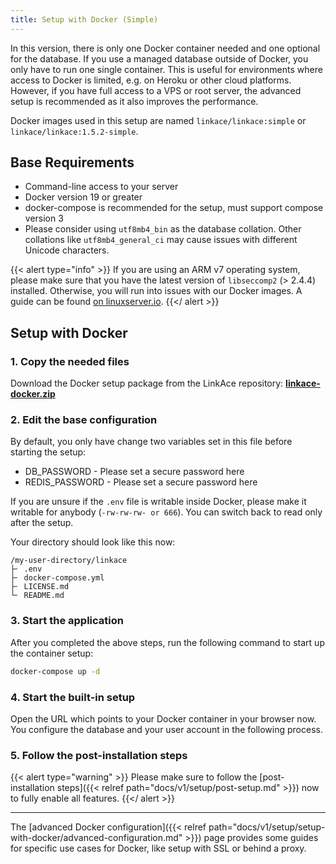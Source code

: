 ```yaml
---
title: Setup with Docker (Simple)
---
```


In this version, there is only one Docker container needed and one optional for the database. If you use a managed database outside of Docker, you only have to run one single container. This is useful for environments where access to Docker is limited, e.g. on Heroku or other cloud platforms. However, if you have full access to a VPS or root server, the advanced setup is recommended as it also improves the performance.

Docker images used in this setup are named `linkace/linkace:simple` or `linkace/linkace:1.5.2-simple`.


## Base Requirements

* Command-line access to your server
* Docker version 19 or greater
* docker-compose is recommended for the setup, must support compose version 3
* Please consider using `utf8mb4_bin` as the database collation. Other collations like `utf8mb4_general_ci` may cause issues with different Unicode characters.

{{< alert type="info" >}}
If you are using an ARM v7 operating system, please make sure that you have the latest version of `libseccomp2` (> 2.4.4) installed. Otherwise, you will run into issues with our Docker images. A guide can be found [on linuxserver.io](https://docs.linuxserver.io/faq#libseccomp).
{{</ alert >}}


## Setup with Docker

### 1. Copy the needed files

Download the Docker setup package from the LinkAce repository: [**linkace-docker.zip**](https://github.com/Kovah/LinkAce/releases/latest)

### 2. Edit the base configuration

By default, you only have change two variables set in this file before starting the setup:

* DB_PASSWORD - Please set a secure password here
* REDIS_PASSWORD - Please set a secure password here

If you are unsure if the `.env` file is writable inside Docker, please make it writable for anybody (`-rw-rw-rw- or 666`). You can switch back to read only after the setup.

Your directory should look like this now:

```
/my-user-directory/linkace
├╴ .env
├╴ docker-compose.yml
├╴ LICENSE.md
└╴ README.md
```

### 3. Start the application

After you completed the above steps, run the following command to start up the container setup:

```bash
docker-compose up -d
```


### 4. Start the built-in setup

Open the URL which points to your Docker container in your browser now. You configure the database and your user account in the following process.


### 5. Follow the post-installation steps

{{< alert type="warning" >}}
Please make sure to follow the [post-installation steps]({{< relref path="docs/v1/setup/post-setup.md" >}}) now to fully enable all features.
{{</ alert >}}

---

The [advanced Docker configuration]({{< relref path="docs/v1/setup/setup-with-docker/advanced-configuration.md" >}}) page provides some guides for specific use cases for Docker, like setup with SSL or behind a proxy.
